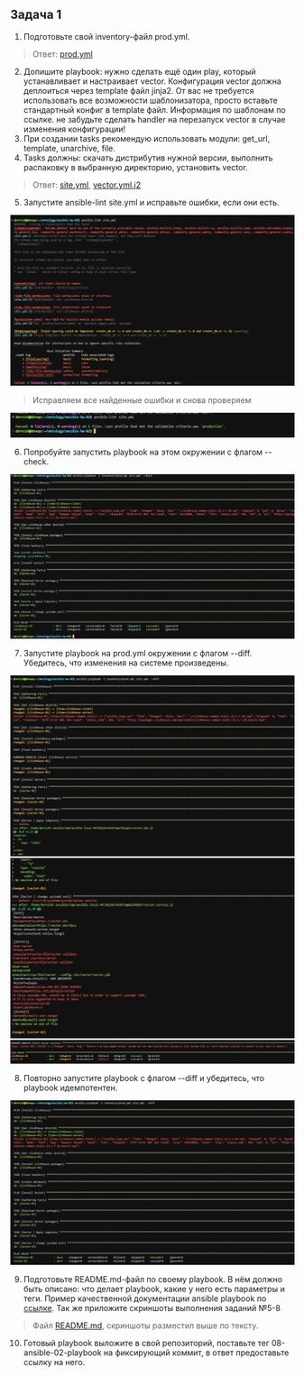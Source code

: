 ## Задача 1

1. Подготовьте свой inventory-файл prod.yml.

>Ответ: [prod.yml](./inventory/prod.yml)

2. Допишите playbook: нужно сделать ещё один play, который устанавливает и настраивает vector. Конфигурация vector должна деплоиться через template файл jinja2. От вас не требуется использовать все возможности шаблонизатора, просто вставьте стандартный конфиг в template файл. Информация по шаблонам по ссылке. не забудьте сделать handler на перезапуск vector в случае изменения конфигурации!
3. При создании tasks рекомендую использовать модули: get_url, template, unarchive, file.
4. Tasks должны: скачать дистрибутив нужной версии, выполнить распаковку в выбранную директорию, установить vector.

>Ответ: [site.yml](./site.yml), [vector.yml.j2](./templates/vector.yml.j2)

5. Запустите ansible-lint site.yml и исправьте ошибки, если они есть.

![lint_error](task1/lint_error.png)

>Исправляем все найденные ошибки и снова проверяем

![lint_ok](task1/lint_ok.png)

6. Попробуйте запустить playbook на этом окружении с флагом --check.

![play_check](task1/play_check.png)

7. Запустите playbook на prod.yml окружении с флагом --diff. Убедитесь, что изменения на системе произведены.

![diff1_1](task1/diff1_1.png)
![diff1_2](task1/diff1_2.png)
![diff1_3](task1/diff1_3.png)

8. Повторно запустите playbook с флагом --diff и убедитесь, что playbook идемпотентен.

![diff2](task1/diff2.png)

9. Подготовьте README.md-файл по своему playbook. В нём должно быть описано: что делает playbook, какие у него есть параметры и теги. Пример качественной документации ansible playbook по [ссылке](https://github.com/opensearch-project/ansible-playbook). Так же приложите скриншоты выполнения заданий №5-8

>Файл [README.md](./README.md), скриншоты разместил выше по тексту.

10. Готовый playbook выложите в свой репозиторий, поставьте тег 08-ansible-02-playbook на фиксирующий коммит, в ответ предоставьте ссылку на него.